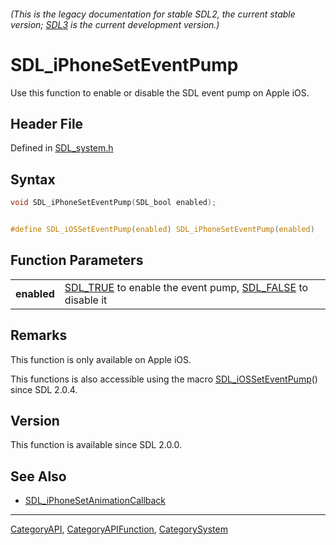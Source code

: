 ###### (This is the legacy documentation for stable SDL2, the current stable version; [SDL3](https://wiki.libsdl.org/SDL3/) is the current development version.)
# SDL_iPhoneSetEventPump

Use this function to enable or disable the SDL event pump on Apple iOS.

## Header File

Defined in [SDL_system.h](https://github.com/libsdl-org/SDL/blob/SDL2/include/SDL_system.h)

## Syntax

```c
void SDL_iPhoneSetEventPump(SDL_bool enabled);


#define SDL_iOSSetEventPump(enabled) SDL_iPhoneSetEventPump(enabled)
```

## Function Parameters

|                 |                                                                                     |
| --------------- | ----------------------------------------------------------------------------------- |
| **enabled**     | [SDL_TRUE](SDL_TRUE) to enable the event pump, [SDL_FALSE](SDL_FALSE) to disable it |

## Remarks

This function is only available on Apple iOS.

This functions is also accessible using the macro
[SDL_iOSSetEventPump](SDL_iOSSetEventPump)() since SDL 2.0.4.

## Version

This function is available since SDL 2.0.0.

## See Also

- [SDL_iPhoneSetAnimationCallback](SDL_iPhoneSetAnimationCallback)

----
[CategoryAPI](CategoryAPI), [CategoryAPIFunction](CategoryAPIFunction), [CategorySystem](CategorySystem)

